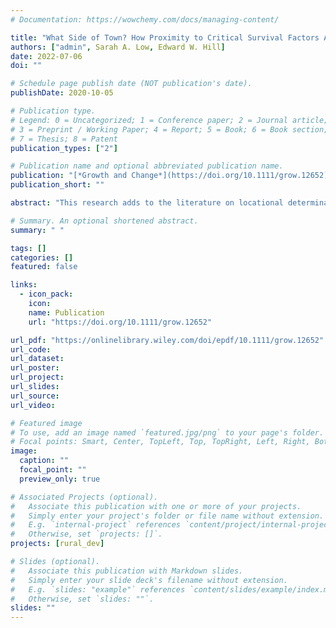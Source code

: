 ```yaml
---
# Documentation: https://wowchemy.com/docs/managing-content/

title: "What Side of Town? How Proximity to Critical Survival Factors Affects Rural Business Longevity"
authors: ["admin", Sarah A. Low, Edward W. Hill]
date: 2022-07-06
doi: ""

# Schedule page publish date (NOT publication's date).
publishDate: 2020-10-05

# Publication type.
# Legend: 0 = Uncategorized; 1 = Conference paper; 2 = Journal article;
# 3 = Preprint / Working Paper; 4 = Report; 5 = Book; 6 = Book section;
# 7 = Thesis; 8 = Patent
publication_types: ["2"]

# Publication name and optional abbreviated publication name.
publication: "[*Growth and Change*](https://doi.org/10.1111/grow.12652)"
publication_short: ""

abstract: "This research adds to the literature on locational determinants of business survival by focusing on an establishment’s proximity to fixed assets. Using longitudinal, establishment-level data from rural counties in the Midwestern United States, we developed a hazard model to estimate the likelihood of rural businesses surviving the Great Recession and the recovery that followed (2007–17). Two critical survival factors are of principal interest: proximity to a pre-automobile era downtown business district and proximity to a limited-access highway ramp. The results suggest that highway proximity enhances survival for manufacturing, transportation, and wholesaling establishments, as does own-industry agglomeration. For food, retail, and accommodation businesses, proximity to cultural anchor institutions enhances the probability of survival but competitive effects, including downtown proximity, reduce the likelihood of survival. On its own, proximity to a downtown was not associated with higher odds of business survival."

# Summary. An optional shortened abstract.
summary: " "

tags: []
categories: []
featured: false

links:
  - icon_pack:
    icon:
    name: Publication
    url: "https://doi.org/10.1111/grow.12652"

url_pdf: "https://onlinelibrary.wiley.com/doi/epdf/10.1111/grow.12652"
url_code:
url_dataset:
url_poster:
url_project:
url_slides:
url_source:
url_video:

# Featured image
# To use, add an image named `featured.jpg/png` to your page's folder.
# Focal points: Smart, Center, TopLeft, Top, TopRight, Left, Right, BottomLeft, Bottom, BottomRight.
image:
  caption: ""
  focal_point: ""
  preview_only: true

# Associated Projects (optional).
#   Associate this publication with one or more of your projects.
#   Simply enter your project's folder or file name without extension.
#   E.g. `internal-project` references `content/project/internal-project/index.md`.
#   Otherwise, set `projects: []`.
projects: [rural_dev]

# Slides (optional).
#   Associate this publication with Markdown slides.
#   Simply enter your slide deck's filename without extension.
#   E.g. `slides: "example"` references `content/slides/example/index.md`.
#   Otherwise, set `slides: ""`.
slides: ""
---
```

